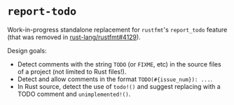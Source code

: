 # `report-todo`

Work-in-progress standalone replacement for `rustfmt`'s `report_todo` feature (that was removed in [rust-lang/rustfmt#4129](https://github.com/rust-lang/rustfmt/pull/4129)).

Design goals:

- Detect comments with the string `TODO` (or `FIXME`, etc) in the source files of a project (not limited to Rust files!).
- Detect and allow comments in the format `TODO(#{issue_num}): ...`.
- In Rust source, detect the use of `todo!()` and suggest replacing with a TODO comment and `unimplemented!()`.
